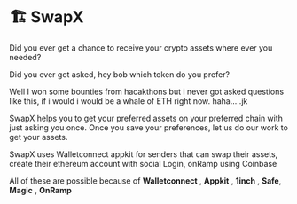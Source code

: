 # 🏗 SwapX

Did you ever get a chance to receive your crypto assets where ever you needed?

Did you ever got asked, hey bob which token do you prefer? 

Well I won some bounties from hacakthons but i never got asked questions like this, if i would i would be a whale of ETH right now. haha.....jk

SwapX helps you to get your preferred assets on your preferred chain with just asking you once. Once you save your preferences, let us do our work to get your assets. 

SwapX uses Walletconnect appkit for senders that can swap their assets, create their ethereum account with social Login, onRamp using Coinbase

All of these are possible because of **Walletconnect** , **Appkit** , **1inch** , **Safe**, **Magic** , **OnRamp**




